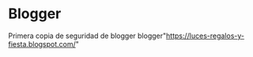 # Blogger
Primera copia de seguridad de blogger
blogger"https://luces-regalos-y-fiesta.blogspot.com/"
